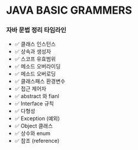 # JAVA BASIC GRAMMERS

### 자바 문법 정리 타임라인
- ✅ 클래스 인스턴스
- ✅ 상속과 생성자
- ✅ 스코프 유효범위
- ✅ 메소드 오버라이딩
- ✅ 메소드 오버로딩
- ✅ 클래스패스 환경변수
- ✅ 접근 제어자
- ✅ abstract 와 fianl
- ✅ Interface 규칙
- ✅ 다형성
- ✅ Exception (예외)
- ✅ Object 클래스
- ✅ 상수와 enum
- ✅ 참조 (reference)